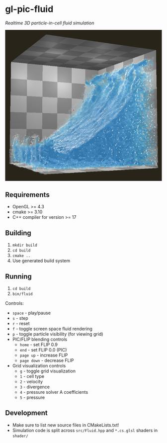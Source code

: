 # gl-pic-fluid

*Realtime 3D particle-in-cell fluid simulation*

<img src="promo2.png" alt="promo picture" style="margin: auto;"/>

## Requirements

* OpenGL >= 4.3
* cmake >= 3.10
* C++ compiler for version >= 17

## Building

1. `mkdir build`
2. `cd build`
3. `cmake ..`
4. Use generated build system

## Running

1. `cd build`
2. `bin/fluid`

Controls:
* `space` - play/pause
* `s` - step
* `r` - reset
* `f` - toggle screen space fluid rendering
* `p` - toggle particle visibility (for viewing grid)
* PIC/FLIP blending controls
    * `home` - set FLIP 0.9
    * `end` - set FLIP 0.0 (PIC)
    * `page up` - increase FLIP
    * `page down` - decrease FLIP
* Grid visualization controls
    * `g` - toggle grid visualization
    * `1` - cell type
    * `2` - velocity
    * `3` - divergence
    * `4` - pressure solver A coefficients
    * `5` - pressure

## Development

* Make sure to list new source files in CMakeLists.txt!
* Simulation code is split across `src/Fluid.hpp` and `*.cs.glsl` shaders in `shader/`
